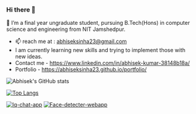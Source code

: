 ### Hi there 👋

<!--
**abhiseksinha23/abhiseksinha23** is a ✨ _special_ ✨ repository because its `README.md` (this file) appears on your GitHub profile.

Here are some ideas to get you started:

- 🔭 I’m a final year ungraduate student, pursuing B.Tech(Hons) in computer science and engineering from NIT Jamshedpur.
- 🌱 I’m currently learning ...
- 👯 I’m looking to collaborate on ...
- 🤔 I’m looking for help with ...
- 💬 Ask me about Web development.
- 📫 How to reach me: abhiseksinha23@gmail.com
- 😄 Pronouns: ...
- ⚡ Fun fact: ...


-->
🔭 I’m a final year ungraduate student, pursuing B.Tech(Hons) in computer science and engineering from NIT Jamshedpur.
- 📫 reach me at : abhiseksinha23@gmail.com
- I am currently learning new skills and trying to implement those with new ideas.
- Contact me - https://www.linkedin.com/in/abhisek-kumar-38148b18a/
- Portfolio - https://abhiseksinha23.github.io/portfolio/


![Abhisek's GitHub stats](https://github-readme-stats.vercel.app/api?username=abhiseksinha23&show_icons=true)

[![Top Langs](https://github-readme-stats.vercel.app/api/top-langs/?username=abhiseksinha23)](https://github.com/abhiseksinha23/github-readme-stats)

[![Iq-chat-app](https://github-readme-stats.vercel.app/api/pin/?username=abhiseksinha23&repo=Iq-chat-app)](https://github.com/abhiseksinha23/Iq-chat-app.to)
[![Face-detecter-webapp](https://github-readme-stats.vercel.app/api/pin/?username=abhiseksinha23&repo=Face-detecter-webapp)](https://github.com/abhiseksinha23/Face-detecter-webapp.to)
